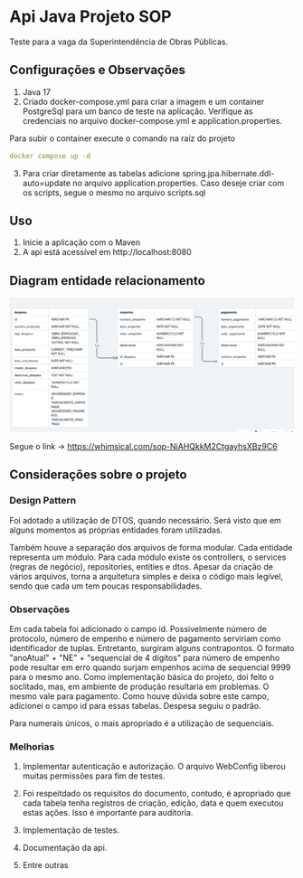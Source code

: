 # Api Java Projeto SOP

Teste para a vaga da Superintendência de Obras Públicas.

## Configurações e Observações

1. Java 17
2. Criado docker-compose.yml para criar a imagem e um container PostgreSql para um banco de teste na aplicação. Verifique as credenciais no arquivo docker-compose.yml e application.properties.

Para subir o container execute o comando na raiz do projeto

```yaml
docker compose up -d
```

3. Para criar diretamente as tabelas adicione spring.jpa.hibernate.ddl-auto=update no arquivo application.properties. Caso deseje criar com os scripts, segue o mesmo no arquivo scripts.sql

## Uso

1. Inicie a aplicação com o Maven
2. A api está acessível em http://localhost:8080

## Diagram entidade relacionamento

![DER](image.png)

Segue o link -> https://whimsical.com/sop-NiAHQkkM2CtgayhsXBz9C6

## Considerações sobre o projeto

### Design Pattern

Foi adotado a utilização de DTOS, quando necessário. Será visto que em alguns momentos as próprias entidades foram utilizadas.

Também houve a separação dos arquivos de forma modular. Cada entidade representa um módulo.
Para cada módulo existe os controllers, o services (regras de negócio), repositories, entities e dtos. Apesar da criação de vários arquivos, torna a arquitetura simples e deixa o código mais legível, sendo que cada um tem poucas responsabilidades.


### Observações

Em cada tabela foi adicionado o campo id. Possivelmente número de protocolo, número de empenho e número de pagamento serviriam como identificador de tuplas. Entretanto, surgiram alguns contrapontos. 
O formato "anoAtual" + "NE" + "sequencial de 4 dígitos" para número de empenho pode resultar em erro quando surjam empenhos acima de sequencial 9999 para o mesmo ano. Como implementação básica do projeto, doi feito o soclitado, mas, em ambiente de produção resultaria em problemas. O mesmo vale para pagamento. Como houve dúvida sobre este campo, adicionei o campo id para essas tabelas. Despesa seguiu o padrão.

Para numerais únicos, o mais apropriado é a utilização de sequenciais.


### Melhorias

1. Implementar autenticação e autorização. O arquivo WebConfig liberou muitas permissões para fim de testes. 

2. Foi respeitdado os requisitos do documento, contudo, é apropriado que cada tabela tenha registros de criação, edição, data e quem executou estas ações. Isso é importante para auditoria.

3. Implementação de testes.

4. Documentação da api.

5. Entre outras
